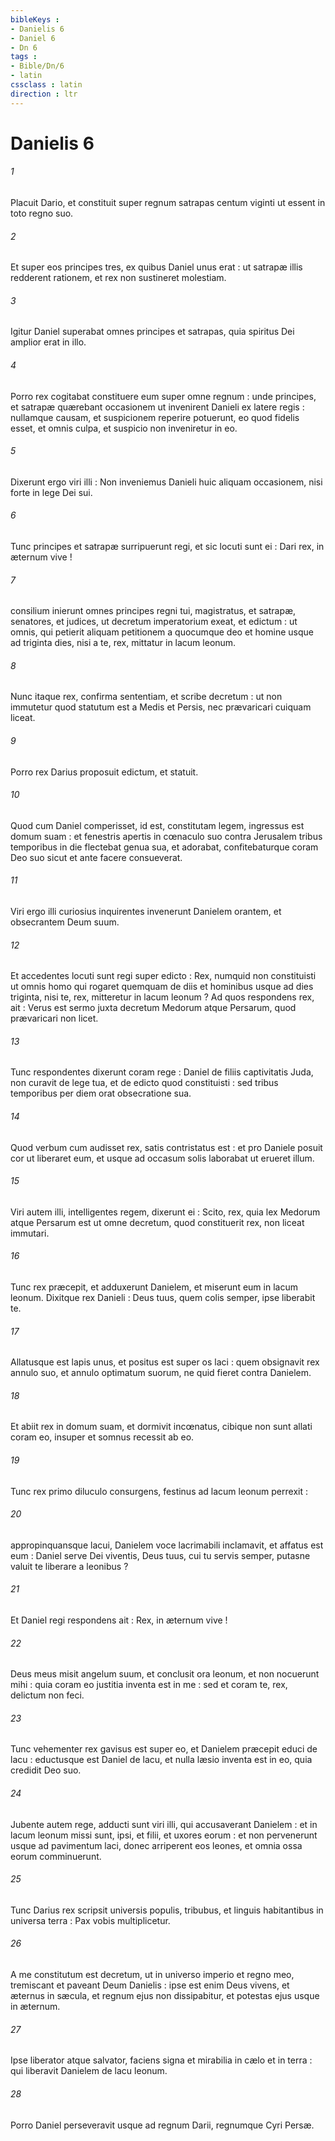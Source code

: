 ```yaml
---
bibleKeys : 
- Danielis 6
- Daniel 6
- Dn 6
tags : 
- Bible/Dn/6
- latin
cssclass : latin
direction : ltr
---
```


# Danielis 6

###### 1
Placuit Dario, et constituit super regnum satrapas centum viginti ut essent in toto regno suo.
###### 2
Et super eos principes tres, ex quibus Daniel unus erat : ut satrapæ illis redderent rationem, et rex non sustineret molestiam.
###### 3
Igitur Daniel superabat omnes principes et satrapas, quia spiritus Dei amplior erat in illo.
###### 4
Porro rex cogitabat constituere eum super omne regnum : unde principes, et satrapæ quærebant occasionem ut invenirent Danieli ex latere regis : nullamque causam, et suspicionem reperire potuerunt, eo quod fidelis esset, et omnis culpa, et suspicio non inveniretur in eo.
###### 5
Dixerunt ergo viri illi : Non inveniemus Danieli huic aliquam occasionem, nisi forte in lege Dei sui.
###### 6
Tunc principes et satrapæ surripuerunt regi, et sic locuti sunt ei : Dari rex, in æternum vive !
###### 7
consilium inierunt omnes principes regni tui, magistratus, et satrapæ, senatores, et judices, ut decretum imperatorium exeat, et edictum : ut omnis, qui petierit aliquam petitionem a quocumque deo et homine usque ad triginta dies, nisi a te, rex, mittatur in lacum leonum.
###### 8
Nunc itaque rex, confirma sententiam, et scribe decretum : ut non immutetur quod statutum est a Medis et Persis, nec prævaricari cuiquam liceat.
###### 9
Porro rex Darius proposuit edictum, et statuit.
###### 10
Quod cum Daniel comperisset, id est, constitutam legem, ingressus est domum suam : et fenestris apertis in cœnaculo suo contra Jerusalem tribus temporibus in die flectebat genua sua, et adorabat, confitebaturque coram Deo suo sicut et ante facere consueverat.
###### 11
Viri ergo illi curiosius inquirentes invenerunt Danielem orantem, et obsecrantem Deum suum.
###### 12
Et accedentes locuti sunt regi super edicto : Rex, numquid non constituisti ut omnis homo qui rogaret quemquam de diis et hominibus usque ad dies triginta, nisi te, rex, mitteretur in lacum leonum ? Ad quos respondens rex, ait : Verus est sermo juxta decretum Medorum atque Persarum, quod prævaricari non licet.
###### 13
Tunc respondentes dixerunt coram rege : Daniel de filiis captivitatis Juda, non curavit de lege tua, et de edicto quod constituisti : sed tribus temporibus per diem orat obsecratione sua.
###### 14
Quod verbum cum audisset rex, satis contristatus est : et pro Daniele posuit cor ut liberaret eum, et usque ad occasum solis laborabat ut erueret illum.
###### 15
Viri autem illi, intelligentes regem, dixerunt ei : Scito, rex, quia lex Medorum atque Persarum est ut omne decretum, quod constituerit rex, non liceat immutari.
###### 16
Tunc rex præcepit, et adduxerunt Danielem, et miserunt eum in lacum leonum. Dixitque rex Danieli : Deus tuus, quem colis semper, ipse liberabit te.
###### 17
Allatusque est lapis unus, et positus est super os laci : quem obsignavit rex annulo suo, et annulo optimatum suorum, ne quid fieret contra Danielem.
###### 18
Et abiit rex in domum suam, et dormivit incœnatus, cibique non sunt allati coram eo, insuper et somnus recessit ab eo.
###### 19
Tunc rex primo diluculo consurgens, festinus ad lacum leonum perrexit :
###### 20
appropinquansque lacui, Danielem voce lacrimabili inclamavit, et affatus est eum : Daniel serve Dei viventis, Deus tuus, cui tu servis semper, putasne valuit te liberare a leonibus ?
###### 21
Et Daniel regi respondens ait : Rex, in æternum vive !
###### 22
Deus meus misit angelum suum, et conclusit ora leonum, et non nocuerunt mihi : quia coram eo justitia inventa est in me : sed et coram te, rex, delictum non feci.
###### 23
Tunc vehementer rex gavisus est super eo, et Danielem præcepit educi de lacu : eductusque est Daniel de lacu, et nulla læsio inventa est in eo, quia credidit Deo suo.
###### 24
Jubente autem rege, adducti sunt viri illi, qui accusaverant Danielem : et in lacum leonum missi sunt, ipsi, et filii, et uxores eorum : et non pervenerunt usque ad pavimentum laci, donec arriperent eos leones, et omnia ossa eorum comminuerunt.
###### 25
Tunc Darius rex scripsit universis populis, tribubus, et linguis habitantibus in universa terra : Pax vobis multiplicetur.
###### 26
A me constitutum est decretum, ut in universo imperio et regno meo, tremiscant et paveant Deum Danielis : ipse est enim Deus vivens, et æternus in sæcula, et regnum ejus non dissipabitur, et potestas ejus usque in æternum.
###### 27
Ipse liberator atque salvator, faciens signa et mirabilia in cælo et in terra : qui liberavit Danielem de lacu leonum.
###### 28
Porro Daniel perseveravit usque ad regnum Darii, regnumque Cyri Persæ.
